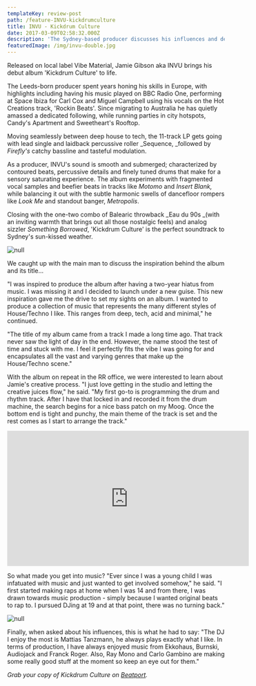 ```yaml
---
templateKey: review-post
path: /feature-INVU-kickdrumculture
title: INVU - Kickdrum Culture
date: 2017-03-09T02:58:32.000Z
description: 'The Sydney-based producer discusses his influences and debut LP. '
featuredImage: /img/invu-double.jpg
---
```

Released on local label Vibe Material, Jamie Gibson aka INVU brings his debut album 'Kickdrum Culture' to life. 

The Leeds-born producer spent years honing his skills in Europe, with highlights including having his music played on BBC Radio One, performing at Space Ibiza for Carl Cox and Miguel Campbell using his vocals on the Hot Creations track, 'Rockin Beats'. Since migrating to Australia he has quietly amassed a dedicated following, while running parties in city hotspots, Candy's Apartment and Sweetheart's Rooftop. 

Moving seamlessly between deep house to tech, the 11-track LP gets going with lead single and laidback percussive roller _Sequence, _followed by _Firefly's_ catchy bassline and tasteful modulation.  

As a producer, INVU's sound is smooth and submerged; characterized by contoured beats, percussive details and finely tuned drums that make for a sensory saturating experience. The album experiments with fragmented vocal samples and beefier beats in tracks like _Motomo_ and _Insert Blank,_ while balancing it out with the subtle harmonic swells of dancefloor rompers like _Look Me_ and standout banger, _Metropolis_. 

Closing with the one-two combo of Balearic throwback _Eau du 90s _(with an inviting warmth that brings out all those nostalgic feels) and analog sizzler _Something Borrowed_, 'Kickdrum Culture' is the perfect soundtrack to Sydney's sun-kissed weather. 

![null](/img/invu-dj-kingscross.jpg)

We caught up with the main man to discuss the inspiration behind the album and its title...

"I was inspired to produce the album after having a two-year hiatus from music. I was missing it and I decided to launch under a new guise. This new inspiration gave me the drive to set my sights on an album. I wanted to produce a collection of music that represents the many different styles of House/Techno I like. This ranges from deep, tech, acid and minimal," he continued.  

"The title of my album came from a track I made a long time ago. That track never saw the light of day in the end. However, the name stood the test of time and stuck with me. I feel it perfectly fits the vibe I was going for and encapsulates all the vast and varying genres that make up the House/Techno scene."

With the album on repeat in the RR office, we were interested to learn about Jamie's creative process. "I just love getting in the studio and letting the creative juices flow," he said. "My first go-to is programming the drum and rhythm track. After I have that locked in and recorded it from the drum machine, the search begins for a nice bass patch on my Moog. Once the bottom end is tight and punchy, the main theme of the track is set and the rest comes as I start to arrange the track." 

<iframe src="https://www.facebook.com/plugins/video.php?href=https%3A%2F%2Fwww.facebook.com%2FINVUVIBE%2Fvideos%2F2394709914091244%2F&show_text=0&width=560" width="560" height="313" style="border:none;overflow:hidden" scrolling="no" frameborder="0" allowTransparency="true" allowFullScreen="true"></iframe>

So what made you get into music? "Ever since I was a young child I was infatuated with music and just wanted to get involved somehow," he said. "I first started making raps at home when I was 14 and from there, I was drawn towards music production - simply because I wanted original beats to rap to. I pursued DJing at 19 and at that point, there was no turning back."

![null](/img/kickdrumculture.jpg)

Finally, when asked about his influences, this is what he had to say: "The DJ I enjoy the most is Mattias Tanzmann, he always plays exactly what I like. In terms of production, I have always enjoyed music from Ekkohaus, Burnski, Audiojack and Franck Roger. Also, Ray Mono and Carlo Gambino are making some really good stuff at the moment so keep an eye out for them."

_Grab your copy of Kickdrum Culture on [_Beatport_](https://www.beatport.com/release/kickdrum-culture/2714125)._

